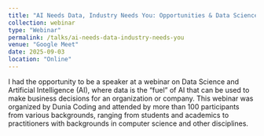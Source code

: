 ```yaml
---
title: "AI Needs Data, Industry Needs You: Opportunities & Data Science Skills in the Future"
collection: webinar
type: "Webinar"
permalink: /talks/ai-needs-data-industry-needs-you
venue: "Google Meet"
date: 2025-09-03
location: "Online"
---
```


I had the opportunity to be a speaker at a webinar on Data Science and Artificial Intelligence (AI), where data is the “fuel” of AI that can be used to make business decisions for an organization or company. This webinar was organized by Dunia Coding and attended by more than 100 participants from various backgrounds, ranging from students and academics to practitioners with backgrounds in computer science and other disciplines.
